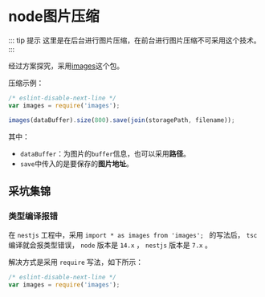 # node图片压缩

::: tip 提示
这里是在后台进行图片压缩，在前台进行图片压缩不可采用这个技术。
:::

经过方案探究，采用[images](https://www.npmjs.com/package/images)这个包。

压缩示例：

```javascript
/* eslint-disable-next-line */
var images = require('images');

images(dataBuffer).size(800).save(join(storagePath, filename));
```

其中：
* `dataBuffer`：为图片的`buffer`信息，也可以采用**路径**。
* `save`中传入的是要保存的**图片地址**。

## 采坑集锦

### 类型编译报错

在 `nestjs` 工程中，采用 `import * as images from 'images'; ` 的写法后， `tsc` 编译就会报类型错误， `node` 版本是 `14.x` ， `nestjs` 版本是 `7.x` 。

解决方式是采用 `require` 写法，如下所示：

```javascript
/* eslint-disable-next-line */
var images = require('images');
```
